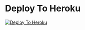 
# Deploy To Heroku

[![Deploy To Heroku](https://www.herokucdn.com/deploy/button.svg)](https://heroku.com/deploy?template=https://github.com/Vastavikrahul01/Txt-uploader-01)
